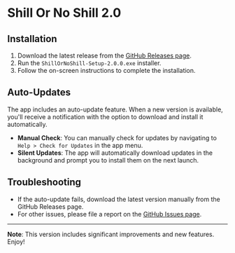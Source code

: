 # Shill Or No Shill 2.0

## Installation

1. Download the latest release from the [GitHub Releases page](https://github.com/Snapwave333/Shillornoshill/releases).
2. Run the `ShillOrNoShill-Setup-2.0.0.exe` installer.
3. Follow the on-screen instructions to complete the installation.

## Auto-Updates

The app includes an auto-update feature. When a new version is available, you'll receive a notification with the option to download and install it automatically.

- **Manual Check**: You can manually check for updates by navigating to `Help > Check for Updates` in the app menu.
- **Silent Updates**: The app will automatically download updates in the background and prompt you to install them on the next launch.

## Troubleshooting

- If the auto-update fails, download the latest version manually from the GitHub Releases page.
- For other issues, please file a report on the [GitHub Issues page](https://github.com/Snapwave333/Shillornoshill/issues).

---

**Note**: This version includes significant improvements and new features. Enjoy!